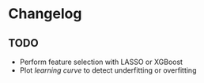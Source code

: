# Changelog

## TODO

- Perform feature selection with LASSO or XGBoost
- Plot *learning curve* to detect underfitting or overfitting
